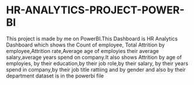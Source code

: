 # HR-ANALYTICS-PROJECT-POWER-BI
This project is made by me on PowerBI.This Dashboard is HR Analytics Dashboard which shows the Count of employee, Total Attrition by employee,Attrition rate,Average age of employies their average salary,average years spend on company.It also shows Attrition by age of employies, by their education,by their job role,by their salary, by their years spend in company,by their job title rattiing and by gender and also by their department
dataset is in the powerbi file
